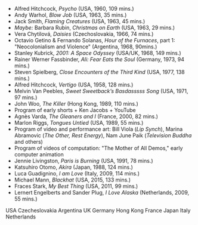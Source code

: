 * Alfred Hitchcock, _Psycho_ (USA, 1960, 109 mins.)
* Andy Warhol, _Blow Job_ (USA, 1963, 35 mins.)
* Jack Smith, _Flaming Creatures_ (USA, 1963, 45 mins.)
* _Maybe:_ Barbara Rubin, _Christmas on Earth_ (USA, 1963, 29 mins.)
* Vera Chytilová, _Daisies_ (Czechoslovakia, 1966, 74 mins.)
* Octavio Getino & Fernando Solanas, _Hour of the Furnaces_, part 1: "Neocolonialism and Violence" (Argentina, 1968, 90mins.)
* Stanley Kubrick, _2001: A Space Odyssey_ (USA/UK, 1968, 149 mins.)
* Rainer Werner Fassbinder, _Ali: Fear Eats the Soul_ (Germany, 1973, 94 mins.)
* Steven Spielberg, _Close Encounters of the Third Kind_ (USA, 1977, 138 mins.)
* Alfred Hitchcock, _Vertigo_ (USA, 1958, 128 mins.)
* Melvin Van Peebles, _Sweet Sweetback’s Basdasssss Song_ (USA, 1971, 97 mins.)
* John Woo, _The Killer_ (Hong Kong, 1989, 110 mins.)
* Program of early shorts + Ken Jacobs + YouTube
* Agnès Varda, _The Gleaners and I_ (France, 2000, 82 mins.)
* Marlon Riggs, _Tongues Untied_ (USA, 1989, 55 mins.)
* Program of video and performance art: Bill Viola (_Lip Synch_), Marina Abramovic (_The Other, Rest Energy_), Nam June Paik (_Television Buddha_ and others)
* Program of videos of computation: "The Mother of All Demos," early computer animation
* Jennie Livingston, _Paris is Burning_ (USA, 1991, 78 mins.)
* Katsuhiro Otomo, _Akira_ (Japan, 1988, 124 mins.)
* Luca Guadignino, _I am Love_ (Italy, 2009, 114 mins.)
* Michael Mann, _Blackhat_ (USA, 2015, 133 mins.)
* Fraces Stark, _My Best Thing_ (USA, 2011, 99 mins.)
* Lernert Engelberts and Sander Plug, _I Love Alaska_ (Netherlands, 2009, 55 mins.)

USA
Czecheslovakia
Argentina
UK
Germany
Hong Kong
France
Japan
Italy
Netherlands
